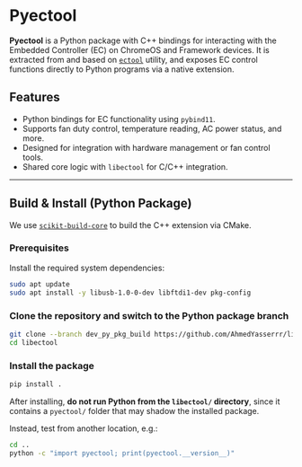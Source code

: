 # Pyectool

**Pyectool** is a Python package with C++ bindings for interacting with the Embedded Controller (EC) on ChromeOS and Framework devices. It is extracted from and based on [`ectool`](https://gitlab.howett.net/DHowett/ectool) utility, and exposes EC control functions directly to Python programs via a native extension.

## Features

- Python bindings for EC functionality using `pybind11`.
- Supports fan duty control, temperature reading, AC power status, and more.
- Designed for integration with hardware management or fan control tools.
- Shared core logic with `libectool` for C/C++ integration.

---

## Build & Install (Python Package)

We use [`scikit-build-core`](https://scikit-build-core.readthedocs.io/en/latest/) to build the C++ extension via CMake.

### Prerequisites

Install the required system dependencies:

```sh
sudo apt update
sudo apt install -y libusb-1.0-0-dev libftdi1-dev pkg-config
````
### Clone the repository and switch to the Python package branch

```sh
git clone --branch dev_py_pkg_build https://github.com/AhmedYasserrr/libectool.git
cd libectool
```
### Install the package
```sh
pip install .
```

After installing, **do not run Python from the `libectool/` directory**, since it contains a `pyectool/` folder that may shadow the installed package.

Instead, test from another location, e.g.:

```sh
cd ..
python -c "import pyectool; print(pyectool.__version__)"
```
